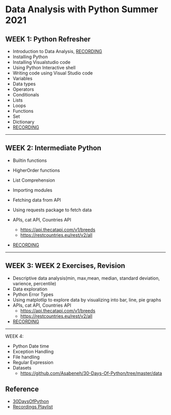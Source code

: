 # Data Analysis with Python Summer 2021

## WEEK 1: Python Refresher

- Introduction to Data Analysis, [RECORDING](https://www.youtube.com/watch?v=FpQV4zdQLW0&list=PLj2_sGY1obttcpeKF7p9dpli9l5g3Lkpg&index=1)
- Installing Python
- Installing Visualstudio code
- Using Python Interactive shell
- Writing code using Visual Studio code
- Variables
- Data types
- Operators
- Conditionals
- Lists
- Loops
- Functions
- Set
- Dictionary
- [RECORDING](https://www.youtube.com/watch?v=RuQvMnN0lic&list=PLj2_sGY1obttcpeKF7p9dpli9l5g3Lkpg&index=2)
---
## WEEK 2: Intermediate Python

- Builtin functions
- HigherOrder functions
- List Comprehension
- Importing modules
- Fetching data from API
- Using requests package to fetch data
- APIs, cat API, Countries API
  - https://api.thecatapi.com/v1/breeds
  - https://restcountries.eu/rest/v2/all

- [RECORDING](https://www.youtube.com/watch?v=Oe0K6Eq5f_k&list=PLj2_sGY1obttcpeKF7p9dpli9l5g3Lkpg&index=3)
---
## WEEK 3: WEEK 2 Exercises, Revision
- Descriptive data analysis(min, max,mean, median, standard deviation, varience, percentile)
- Data exploration
- Python Error Types
- Using matplotlip to explore data by visualizing into bar, line, pie graphs
- APIs, cat API, Countries API
  - https://api.thecatapi.com/v1/breeds
  - https://restcountries.eu/rest/v2/all
- [RECORDING](https://www.youtube.com/watch?v=LhK67sjnPUE&list=PLj2_sGY1obttcpeKF7p9dpli9l5g3Lkpg&index=4)
---
WEEK 4:

- Python Date time
- Exception Handling
- File handling
- Regular Expression 
- Datasets
  - https://github.com/Asabeneh/30-Days-Of-Python/tree/master/data

## Reference

- [30DaysOfPython](https://github.com/Asabeneh/30-Days-Of-Python)
- [Recordings Playlist](https://www.youtube.com/playlist?list=PLj2_sGY1obttcpeKF7p9dpli9l5g3Lkpg)

